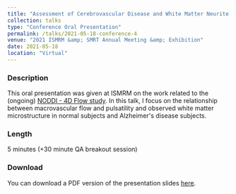 ```yaml
---
title: "Assessment of Cerebrovascular Disease and White Matter Neurite Density in Alzheimer’s Disease"
collection: talks
type: "Conference Oral Presentation"
permalink: /talks/2021-05-18-conference-4
venue: "2021 ISMRM &amp; SMRT Annual Meeting &amp; Exhibition"
date: 2021-05-18
location: "Virtual"
---
```

### Description
This oral presentation was given at ISMRM on the work related to the (ongoing) [NODDI - 4D Flow study](https://gsroberts1.github.io/research/noddi). In this talk, I focus on the relationship between macrovascular flow and pulsatility and observed white matter microstructure in normal subjects and Alzheimer's disease subjects. 

### Length
5 minutes (+30 minute QA breakout session)

### Download
You can download a PDF version of the presentation slides [here](/files/noddi_ismrm.pdf).

